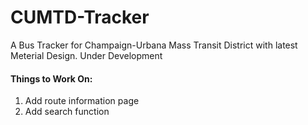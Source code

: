 # CUMTD-Tracker

A Bus Tracker for Champaign-Urbana Mass Transit District with latest Meterial Design. Under Development

#### Things to Work On:

1. Add route information page
2. Add search function
